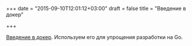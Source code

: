 +++
date = "2015-09-10T12:01:12+03:00"
draft = false
title = "Введение в докер"

+++

<p><a href="http://bit.ly/1L7KOW7">Введение в докер</a>. Используем его для упрощения разработки на Go.</p>

